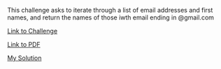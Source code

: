 This challenge asks to iterate through a list of email addresses and first names, and return the names of those iwth email ending in @gmail.com

[Link to Challenge](https://www.hackerrank.com/challenges/30-regex-patterns/problem)

[Link to PDF](./regex-patterns.pdf)

[My Solution](./regex_pats_data.py)
